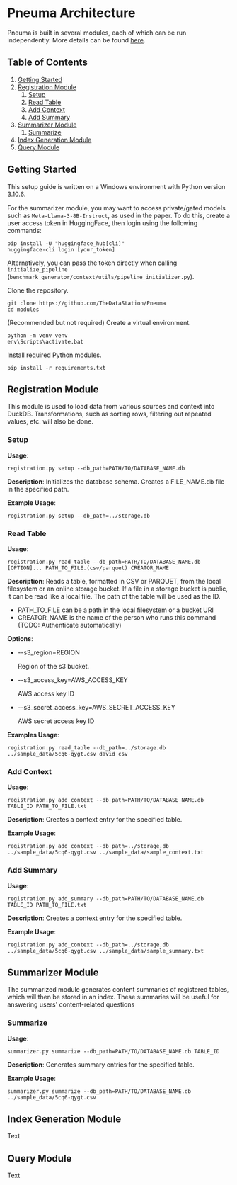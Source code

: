 # Pneuma Architecture

Pneuma is built in several modules, each of which can be run independently. More details can be found [here](https://docs.google.com/document/d/16MsdIs80NssVtIhMq4r0RxXSpTKts_1MyyU2gf6ncpc).

## Table of Contents
1. [Getting Started](#getting-started)
2. [Registration Module](#registration-module)
    1. [Setup](#setup)
    2. [Read Table](#read-table)
    3. [Add Context](#add-context)
    4. [Add Summary](#add-summary)
3. [Summarizer Module](#summarizer-module)
    1. [Summarize](#summarize)
4. [Index Generation Module](#index-generation-module)
5. [Query Module](#query-module)

## Getting Started
This setup guide is written on a Windows environment with Python version 3.10.6.

For the summarizer module, you may want to access private/gated models such as `Meta-Llama-3-8B-Instruct`, as used in the paper. To do this, create a user access token in HuggingFace, then login using the following commands:
```shell
pip install -U "huggingface_hub[cli]"
huggingface-cli login [your_token]
```

Alternatively, you can pass the token directly when calling `initialize_pipeline` (`benchmark_generator/context/utils/pipeline_initializer.py`).

Clone the repository.
```shell
git clone https://github.com/TheDataStation/Pneuma
cd modules
```

(Recommended but not required) Create a virtual environment.

```
python -m venv venv
env\Scripts\activate.bat
```

Install required Python modules.

```
pip install -r requirements.txt
```

## Registration Module
This module is used to load data from various sources and context into DuckDB. Transformations, such as sorting rows, filtering out repeated values, etc. will also be done.

### Setup 
**Usage**: 
```shell
registration.py setup --db_path=PATH/TO/DATABASE_NAME.db
```

**Description**: Initializes the database schema. Creates a FILE_NAME.db file in the specified path.

**Example Usage**: 
```shell
registration.py setup --db_path=../storage.db
```

### Read Table
**Usage**: 
```shell
registration.py read_table --db_path=PATH/TO/DATABASE_NAME.db [OPTION]... PATH_TO_FILE.(csv/parquet) CREATOR_NAME
```

**Description**: Reads a table, formatted in CSV or PARQUET, from the local filesystem or an online storage bucket. If a file in a storage bucket is public, it can be read like a local file. The path of the table will be used as the ID.

- PATH_TO_FILE can be a path in the local filesystem or a bucket URI
- CREATOR_NAME is the name of the person who runs this command (TODO: Authenticate automatically)

**Options**:
- --s3_region=REGION

    Region of the s3 bucket.

-  --s3_access_key=AWS_ACCESS_KEY

    AWS access key ID

- --s3_secret_access_key=AWS_SECRET_ACCESS_KEY

    AWS secret access key ID

**Examples Usage**: 
```shell
registration.py read_table --db_path=../storage.db ../sample_data/5cq6-qygt.csv david csv
```

### Add Context
**Usage**: 
```shell
registration.py add_context --db_path=PATH/TO/DATABASE_NAME.db TABLE_ID PATH_TO_FILE.txt
```

**Description**: Creates a context entry for the specified table.

**Example Usage**: 
```shell
registration.py add_context --db_path=../storage.db ../sample_data/5cq6-qygt.csv ../sample_data/sample_context.txt
```

### Add Summary
**Usage**: 
```shell
registration.py add_summary --db_path=PATH/TO/DATABASE_NAME.db TABLE_ID PATH_TO_FILE.txt
```

**Description**: Creates a context entry for the specified table.

**Example Usage**: 
```shell
registration.py add_context --db_path=../storage.db ../sample_data/5cq6-qygt.csv ../sample_data/sample_summary.txt
```

## Summarizer Module
The summarized module generates content summaries of registered tables, which will then be stored in an index. These summaries will be useful for answering users' content-related questions

### Summarize
**Usage**: 
```shell
summarizer.py summarize --db_path=PATH/TO/DATABASE_NAME.db TABLE_ID
```

**Description**: Generates summary entries for the specified table.

**Example Usage**: 
```shell
summarizer.py summarize --db_path=PATH/TO/DATABASE_NAME.db ../sample_data/5cq6-qygt.csv
```

## Index Generation Module
Text

## Query Module
Text